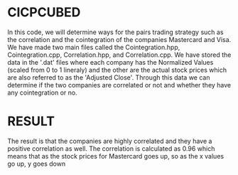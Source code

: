 # CICPCUBED
In this code, we will determine ways for the pairs trading strategy such as the correlation and the cointegration of the companies Mastercard and Visa.
We have made two main files called the Cointegration.hpp, Cointegration.cpp, Correlation.hpp, and Correlation.cpp. 
We have stored the data in the '.dat' files where each company has the Normalized Values (scaled from 0 to 1 lineraly) and the other are the actual stock prices which are also referred to as the 'Adjusted Close'. Through this data we can determine if the two companies are correlated or not and whether they have any cointegration or no.

# RESULT
The result is that the companies are highly correlated and they have a positive correlation as well. The correlation is calculated as 0.96 which means that as the stock prices for Mastercard goes up, so as the x values go up, y goes down
